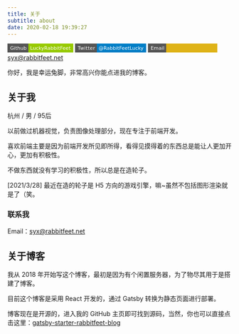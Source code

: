 ```yaml
---
title: 关于
subtitle: about
date: 2020-02-18 19:39:27
---
```


[<svg xmlns="http://www.w3.org/2000/svg" xmlns:xlink="http://www.w3.org/1999/xlink" width="148" height="20"><g shape-rendering="crispEdges"><path fill="#555" d="M0 0h47v20H0z"/><path fill="#97ca00" d="M47 0h101v20H47z"/></g><g fill="#fff" text-anchor="middle" font-family="DejaVu Sans,Verdana,Geneva,sans-serif" font-size="110"> <text x="245" y="140" transform="scale(.1)" textLength="370">Github</text><text x="965" y="140" transform="scale(.1)" textLength="910">LuckyRabbitFeet</text></g> </svg>](https://github.com/LuckyRabbitFeet) [<svg xmlns="http://www.w3.org/2000/svg" xmlns:xlink="http://www.w3.org/1999/xlink" width="160" height="20"><g shape-rendering="crispEdges"><path fill="#555" d="M0 0h49v20H0z"/><path fill="#007ec6" d="M49 0h111v20H49z"/></g><g fill="#fff" text-anchor="middle" font-family="DejaVu Sans,Verdana,Geneva,sans-serif" font-size="110"> <text x="255" y="140" transform="scale(.1)" textLength="390">Twitter</text><text x="1035" y="140" transform="scale(.1)" textLength="1010">@RabbitFeetLucky</text></g> </svg>](https://twitter.com/RabbitFeetLucky) [<svg xmlns="http://www.w3.org/2000/svg" xmlns:xlink="http://www.w3.org/1999/xlink" width="156" height="20"><g shape-rendering="crispEdges"><path fill="#555" d="M0 0h41v20H0z"/><path fill="#dfb317" d="M41 0h115v20H41z"/></g><g fill="#fff" text-anchor="middle" font-family="DejaVu Sans,Verdana,Geneva,sans-serif" font-size="110"> <text x="215" y="140" transform="scale(.1)" textLength="310">Email</text><text x="975" y="140" transform="scale(.1)" textLength="1050">syx@rabbitfeet.net</text></g> </svg>](mailto:syx@rabbitfeet.net)

你好，我是幸运兔脚，非常高兴你能点进我的博客。

## 关于我

杭州 / 男 / 95后

以前做过机器视觉，负责图像处理部分，现在专注于前端开发。

喜欢前端主要是因为前端开发所见即所得，看得见摸得着的东西总是能让人更加开心，更加有积极性。

不做东西就没有学习的积极性，所以总是在造轮子。

[2021/3/28]
最近在造的轮子是 H5 方向的游戏引擎，嘛~虽然不包括图形渲染就是了（笑。

### 联系我

Email：[syx@rabbitfeet.net](mailto:syx@rabbitfeet.net)

## 关于博客

我从 2018 年开始写这个博客，最初是因为有个闲置服务器，为了物尽其用于是搭建了博客。

目前这个博客是采用 React 开发的，通过 Gatsby 转换为静态页面进行部署。

博客现在是开源的，进入我的 GitHub 主页即可找到源码，当然，你也可以直接点击这里：[gatsby-starter-rabbitfeet-blog](https://github.com/LuckyRabbitFeet/gatsby-starter-rabbitfeet-blog)
